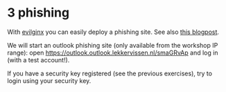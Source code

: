 # 3 phishing

With [evilginx](https://github.com/kgretzky/evilginx2) you can easily deploy a phishing site.
See also [this blogpost](https://breakdev.org/evilginx-2-next-generation-of-phishing-2fa-tokens/).

We will start an outlook phishing site (only available from the workshop IP range): open 
https://outlook.outlook.lekkervissen.nl/smaGRvAp and log in (with a test account!).

If you have a security key registered (see the previous exercises), try to login using your security key.
